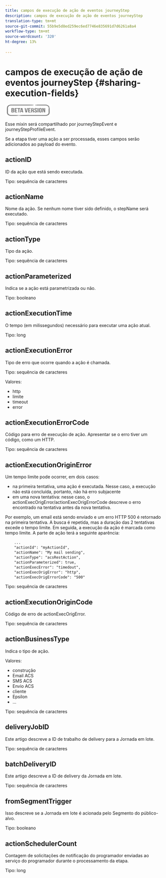 ```yaml
---
title: campos de execução de ação de eventos journeyStep
description: campos de execução de ação de eventos journeyStep
translation-type: tm+mt
source-git-commit: 55b9e5d8ed259ec6ed7746e835691d7d6261a8a4
workflow-type: tm+mt
source-wordcount: '320'
ht-degree: 13%

---
```


# campos de execução de ação de eventos journeyStep {#sharing-execution-fields}

![](../assets/do-not-localize/badge.png)

Esse mixin será compartilhado por journeyStepEvent e journeyStepProfileEvent.

Se a etapa tiver uma ação a ser processada, esses campos serão adicionados ao payload do evento.

## actionID

ID da ação que está sendo executada.

Tipo: sequência de caracteres

## actionName

Nome da ação. Se nenhum nome tiver sido definido, o stepName será executado.

Tipo: sequência de caracteres

## actionType

Tipo da ação.

Tipo: sequência de caracteres

## actionParameterized

Indica se a ação está parametrizada ou não.

Tipo: booleano

## actionExecutionTime

O tempo (em milissegundos) necessário para executar uma ação atual.

Tipo: long

## actionExecutionError

Tipo de erro que ocorre quando a ação é chamada.

Tipo: sequência de caracteres

Valores:
* http
* limite
* timeout
* error

## actionExecutionErrorCode

Código para erro de execução de ação. Apresentar se o erro tiver um código, como um HTTP.

Tipo: sequência de caracteres

## actionExecutionOriginError

Um tempo limite pode ocorrer, em dois casos:

* na primeira tentativa, uma ação é executada. Nesse caso, a execução não está concluída, portanto, não há erro subjacente
* em uma nova tentativa: nesse caso, o actionExecOrigError/actionExecOrigErrorCode descreve o erro encontrado na tentativa antes da nova tentativa.

Por exemplo, um email está sendo enviado e um erro HTTP 500 é retornado na primeira tentativa. A busca é repetida, mas a duração das 2 tentativas excede o tempo limite. Em seguida, a execução da ação é marcada como tempo limite. A parte de ação terá a seguinte aparência:

```
    ...
    "actionId": "myActionId",
    "actionName": "My mail sending",
    "actionType": "acsRestAction",
    "actionParameterized": true,
    "actionExecError": "timedout",
    "actionExecOrigError": "http",
    "actionExecOrigErrorCode": "500"
```

Tipo: sequência de caracteres

## actionExecutionOriginCode

Código de erro de actionExecOrigError.

Tipo: sequência de caracteres

## actionBusinessType

Indica o tipo de ação.

Valores:

* construção
* Email ACS
* SMS ACS
* Envio ACS
* cliente
* Epsilon
* ...

Tipo: sequência de caracteres

## deliveryJobID

Este artigo descreve a ID de trabalho de delivery para a Jornada em lote.

Tipo: sequência de caracteres

## batchDeliveryID

Este artigo descreve a ID de delivery da Jornada em lote.

Tipo: sequência de caracteres

## fromSegmentTrigger

Isso descreve se a Jornada em lote é acionada pelo Segmento do público-alvo.

Tipo: booleano

## actionSchedulerCount

Contagem de solicitações de notificação do programador enviadas ao serviço do programador durante o processamento da etapa.

Tipo: long
